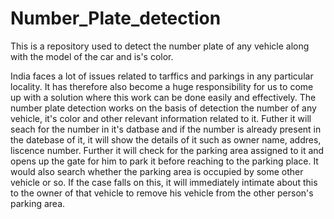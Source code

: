 # Number_Plate_detection
This is a repository used to detect the number plate of any vehicle along with the model of the car and is's color.

India faces a lot of issues related to tarffics and parkings in any particular locality. It has therefore also become a huge responsibility 
for us to come up with a solution where this work can be done easily and effectively. The number plate detection works on the basis of detection the
number of any vehicle, it's color and other relevant information related to it. Futher it will seach for the number in it's datbase and if the number is already present in the
datebase of it, it will show the details of it such as owner name, addres, liscence number. Further it will check for the parking area assigned to
it and opens up the gate for him to park it before reaching to the parking place. It would also search whether the parking area is occupied by some other
vehicle or so. If the case falls on this, it will immediately intimate about this to the owner of that vehicle to remove his vehicle from 
the other person's parking area.
